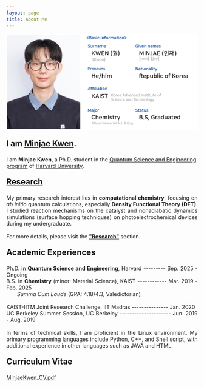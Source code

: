 ```yaml
---
layout: page
title: About Me
---
```


<!-- Research intro. & about me acad.+confer.+skill-->
<img src="/images/AboutMe.png" style="max-width: 100%; height: auto;" />

<p style="font-size: 150%;">
      <strong>I am <a href="/files/MinjaeKwen_CV.pdf">Minjae Kwen</a>.</strong>
</p>

I am <strong>Minjae Kwen</strong>, a Ph.D. student in the <a href="https://gsas.harvard.edu/program/quantum-science-and-engineering">Quantum Science and Engineering program</a> of <a href="https://www.harvard.edu/">Harvard University</a>.
<!--actively conducting research in the <a href="https://www.m-design-lab.net/">M-design Laboratory</a> under the guidance of <a href="https://chem.kaist.ac.kr/eng/faculty/view/id/20">Professor Hyungjun Kim</a>. -->

<p style="font-size: 150%;">
      <a href="https://minjaekwen.github.io/research/">
            <strong>Research</strong>
      </a>
</p>

<p style="text-align: justify;">
My primary research interest lies in <strong>computational chemistry</strong>, focusing on <i>ab initio</i> quantum calculations, especially <strong>Density Functional Theory (DFT)</strong>. I studied reaction mechanisms on the catalyst and nonadiabatic dynamics simulations (surface hopping techniques) on photoelectrochemical devices during my undergraduate.
<br><br>
For more details, please visit the <strong><a href="https://minjaekwen.github.io/research/">"Research"</a></strong> section.
</p>

<p style="font-size: 150%;">
      <strong>Academic Experiences</strong>
</p>

<p style="text-align: justify;">
Ph.D. in <strong>Quantum Science and Engineering</strong>, Harvard --------- Sep. 2025 - Ongoing <br>
B.S. in <strong>Chemistry</strong> (minor: Material Science), KAIST  ------------ Mar. 2019 - Feb. 2025 <br>
&emsp;&emsp;<i>Summa Cum Laude</i> (GPA: 4.18/4.3, Valedictorian)
<br><br>
KAIST-IITM Joint Research Challenge, IIT Madras --------------- Jan. 2020 <br>
UC Berkeley Summer Session, UC Berkeley  --------------------- Jun. 2019 - Aug. 2019 <br>
<br>
In terms of technical skills, I am proficient in the Linux environment. 
My primary programming languages include Python, C++, and Shell script, with additional experience in other languages such as JAVA and HTML.
</p>

<!--
<p style="font-size: 150%;">
      <strong>Other Experiences</strong>
</p>

<p style="text-align: justify;">
For my alternative military service, I worked at <a href="https://dangaram-k.goegh.kr/dangaram-k/main.do">Dangaram Kindergarten</a> from May 2022 to February 2024. I cared for children with developmental disabilities and mental disorders. I received a <a href="/files/Certificate_of_Commendation.pdf"><strong>Certificate of Commendation</strong></a> for my dedicated social service. This experience helped me develop resilience and a positive approach to challenges.
<br><br>
I have been consistently involved in <a href="/files/Certificate_of_Volunteer(Feb2019-Feb2024).pdf"><strong>volunteer work</strong></a> since middle school. 
I have volunteered over 90 hours during my time at university.
<br><br>
I am passionate about sports, particularly baseball. I was a member of the <a href="https://www.instagram.com/kaistrookiesbb.1986/"><strong>KAIST baseball club "Rookie"</strong></a> for two years.
</p>
-->
<p style="font-size: 150%;">
      <strong>Curriculum Vitae</strong>
</p>

<a href="/files/MinjaeKwen_CV.pdf">MinjaeKwen_CV.pdf</a>


